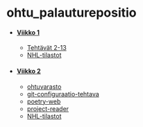 # ohtu_palauturepositio

- #### [Viikko 1](/viikko1/)
    - [Tehtävät 2-13](https://github.com/levitesuo/ohtuvarasto)
    - [NHL-tilastot](/viikko1/nhl-statistics-1/)

- #### [Viikko 2](/viikko2/)
    - [ohtuvarasto](https://github.com/levitesuo/ohtuvarasto)
    - [git-configuraatio-tehtava](/viikko2/git-branch-harjoitus/)
    - [poetry-web](/viikko2/poetry-web/)
    - [project-reader](/viikko2/project-reader/)
    - [NHL-tilastot](/viikko2/nhl-reader/)